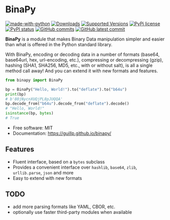 # BinaPy

[![made-with-python](https://img.shields.io/badge/Made%20with-Python-1f425f.svg)](https://www.python.org/)
[![Downloads](https://pepy.tech/badge/binapy/month)](https://pepy.tech/project/binapy)
[![Supported Versions](https://img.shields.io/pypi/pyversions/binapy.svg)](https://pypi.org/project/binapy)
[![PyPi license](https://badgen.net/pypi/license/binapy/)](https://pypi.com/project/binapy/)
[![PyPI status](https://img.shields.io/pypi/status/binapy.svg)](https://pypi.python.org/pypi/binapy/)
[![GitHub commits](https://badgen.net/github/commits/guillp/binapy)](https://github.com/guillp/binapy/commit/)
[![GitHub latest commit](https://badgen.net/github/last-commit/guillp/binapy)](https://github.com/guillp/binapy/commit/)

**BinaPy** is a module that makes Binary Data manipulation simpler and easier than what is offered in the Python standard library.

With BinaPy, encoding or decoding data in a number of formats (base64, base64url, hex, url-encoding, etc.), compressing or decompressing (gzip), hashing (SHA1, SHA256, MD5, etc., with or without salt), is all a single method call away! And you can extend it with new formats and features.

```python
from binapy import BinaPy

bp = BinaPy("Hello, World!").to("deflate").to("b64u")
print(bp)
# b'80jNycnXUQjPL8pJUQQA'
bp.decode_from("b64u").decode_from("deflate").decode()
# "Hello, World!"
isinstance(bp, bytes)
# True
```

- Free software: MIT
- Documentation: <https://guillp.github.io/binapy/>

## Features

- Fluent interface, based on a `bytes` subclass
- Provides a convenient interface over `hashlib`, `base64`, `zlib`, `urllib.parse`, `json` and more
- Easy to extend with new formats

## TODO

- add more parsing formats like YAML, CBOR, etc.
- optionally use faster third-party modules when available
